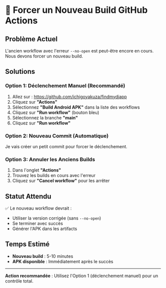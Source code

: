 # 🔄 Forcer un Nouveau Build GitHub Actions

## Problème Actuel
L'ancien workflow avec l'erreur `--no-open` est peut-être encore en cours. Nous devons forcer un nouveau build.

## Solutions

### Option 1: Déclenchement Manuel (Recommandé)
1. Allez sur : https://github.com/ichigoyakuza/findmydjapp
2. Cliquez sur **"Actions"**
3. Sélectionnez **"Build Android APK"** dans la liste des workflows
4. Cliquez sur **"Run workflow"** (bouton bleu)
5. Sélectionnez la branche **"main"**
6. Cliquez sur **"Run workflow"**

### Option 2: Nouveau Commit (Automatique)
Je vais créer un petit commit pour forcer le déclenchement.

### Option 3: Annuler les Anciens Builds
1. Dans l'onglet **"Actions"**
2. Trouvez les builds en cours avec l'erreur
3. Cliquez sur **"Cancel workflow"** pour les arrêter

## Statut Attendu
✅ Le nouveau workflow devrait :
- Utiliser la version corrigée (sans `--no-open`)
- Se terminer avec succès
- Générer l'APK dans les artifacts

## Temps Estimé
- **Nouveau build** : 5-10 minutes
- **APK disponible** : Immédiatement après le succès

---
**Action recommandée** : Utilisez l'Option 1 (déclenchement manuel) pour un contrôle total.